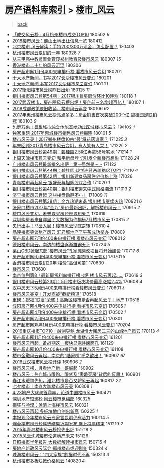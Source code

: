 [房产语料库索引](../../README.md)  > [楼市_风云](楼市_风云.md)
====
> [back](../README.md)

- [「成交风云榜」4月杭州楼市成交TOP10](http://jkwz.applinzi.com/ittc/7098562129592583178.html#%E3%80%8C%E6%88%90%E4%BA%A4%E9%A3%8E%E4%BA%91%E6%A6%9C%E3%80%8D4%E6%9C%88%E6%9D%AD%E5%B7%9E%E6%A5%BC%E5%B8%82%E6%88%90%E4%BA%A4TOP10) 180502 *6* 
- [2018楼市风云：佛山土地出让信息一览](http://jkwz.applinzi.com/ittc/7091082872134042641.html#2018%E6%A5%BC%E5%B8%82%E9%A3%8E%E4%BA%91%EF%BC%9A%E4%BD%9B%E5%B1%B1%E5%9C%9F%E5%9C%B0%E5%87%BA%E8%AE%A9%E4%BF%A1%E6%81%AF%E4%B8%80%E8%A7%88) 180412  
- [北京楼市 风云解读：手持200/300万现金，怎么配置？](http://jkwz.applinzi.com/ittc/7087740342139094027.html#%E5%8C%97%E4%BA%AC%E6%A5%BC%E5%B8%82+%E9%A3%8E%E4%BA%91%E8%A7%A3%E8%AF%BB%EF%BC%9A%E6%89%8B%E6%8C%81200%2F300%E4%B8%87%E7%8E%B0%E9%87%91%EF%BC%8C%E6%80%8E%E4%B9%88%E9%85%8D%E7%BD%AE%EF%BC%9F) 180403  
- [杭州楼市风云变幻的一年](http://jkwz.applinzi.com/ittc/7085633526764667921.html#%E6%9D%AD%E5%B7%9E%E6%A5%BC%E5%B8%82%E9%A3%8E%E4%BA%91%E5%8F%98%E5%B9%BB%E7%9A%84%E4%B8%80%E5%B9%B4) 180328 *7* 
- [从三甲高中教师置业管窥郑州教育及楼市风云](http://jkwz.applinzi.com/ittc/7077714826560537607.html#%E4%BB%8E%E4%B8%89%E7%94%B2%E9%AB%98%E4%B8%AD%E6%95%99%E5%B8%88%E7%BD%AE%E4%B8%9A%E7%AE%A1%E7%AA%A5%E9%83%91%E5%B7%9E%E6%95%99%E8%82%B2%E5%8F%8A%E6%A5%BC%E5%B8%82%E9%A3%8E%E4%BA%91) 180307 *15* 
- [香港楼市二十年的风云沉浮](http://jkwz.applinzi.com/ittc/7077469100047860753.html#%E9%A6%99%E6%B8%AF%E6%A5%BC%E5%B8%82%E4%BA%8C%E5%8D%81%E5%B9%B4%E7%9A%84%E9%A3%8E%E4%BA%91%E6%B2%89%E6%B5%AE) 180306  
- [房产超市网1月份400来电排行榜 看楼市风云变幻](http://jkwz.applinzi.com/ittc/7065183807760499728.html#%E6%88%BF%E4%BA%A7%E8%B6%85%E5%B8%82%E7%BD%911%E6%9C%88%E4%BB%BD400%E6%9D%A5%E7%94%B5%E6%8E%92%E8%A1%8C%E6%A6%9C+%E7%9C%8B%E6%A5%BC%E5%B8%82%E9%A3%8E%E4%BA%91%E5%8F%98%E5%B9%BB) 180201  
- [十大地产新闻，书写2017长沙楼市风云变幻](http://jkwz.applinzi.com/ittc/7065047145336275984.html#%E5%8D%81%E5%A4%A7%E5%9C%B0%E4%BA%A7%E6%96%B0%E9%97%BB%EF%BC%8C%E4%B9%A6%E5%86%992017%E9%95%BF%E6%B2%99%E6%A5%BC%E5%B8%82%E9%A3%8E%E4%BA%91%E5%8F%98%E5%B9%BB) 180201  
- [十大地产新闻 书写2017长沙楼市风云变幻](http://jkwz.applinzi.com/ittc/7065038208574686224.html#%E5%8D%81%E5%A4%A7%E5%9C%B0%E4%BA%A7%E6%96%B0%E9%97%BB+%E4%B9%A6%E5%86%992017%E9%95%BF%E6%B2%99%E6%A5%BC%E5%B8%82%E9%A3%8E%E4%BA%91%E5%8F%98%E5%B9%BB) 180201  
- [2017衡阳楼市风云榜昨日出炉](http://jkwz.applinzi.com/ittc/7062511235805742096.html#2017%E8%A1%A1%E9%98%B3%E6%A5%BC%E5%B8%82%E9%A3%8E%E4%BA%91%E6%A6%9C%E6%98%A8%E6%97%A5%E5%87%BA%E7%82%89) 180125 *11* 
- [银川楼市风云榜第54期：2017银川新房房价环比10连涨](http://jkwz.applinzi.com/ittc/7059894558379213841.html#%E9%93%B6%E5%B7%9D%E6%A5%BC%E5%B8%82%E9%A3%8E%E4%BA%91%E6%A6%9C%E7%AC%AC54%E6%9C%9F%EF%BC%9A2017%E9%93%B6%E5%B7%9D%E6%96%B0%E6%88%BF%E6%88%BF%E4%BB%B7%E7%8E%AF%E6%AF%9410%E8%BF%9E%E6%B6%A8) 180118 *1* 
- [2017武汉楼市、房产圈风云榜出炉！房企前三名均超百亿！](http://jkwz.applinzi.com/ittc/7055905730312274954.html#2017%E6%AD%A6%E6%B1%89%E6%A5%BC%E5%B8%82%E3%80%81%E6%88%BF%E4%BA%A7%E5%9C%88%E9%A3%8E%E4%BA%91%E6%A6%9C%E5%87%BA%E7%82%89%EF%BC%81%E6%88%BF%E4%BC%81%E5%89%8D%E4%B8%89%E5%90%8D%E5%9D%87%E8%B6%85%E7%99%BE%E4%BA%BF%EF%BC%81) 180107 *1* 
- [2018成都政策依旧收紧，楼市风云再变](http://jkwz.applinzi.com/ittc/7055431263333123079.html#2018%E6%88%90%E9%83%BD%E6%94%BF%E7%AD%96%E4%BE%9D%E6%97%A7%E6%94%B6%E7%B4%A7%EF%BC%8C%E6%A5%BC%E5%B8%82%E9%A3%8E%E4%BA%91%E5%86%8D%E5%8F%98) 180106 *62* 
- [2017年惠州楼市风云榜亮点多多：房企销售首次突破200个亿 碧桂园蝉联销冠](http://jkwz.applinzi.com/ittc/7054400338000348167.html#2017%E5%B9%B4%E6%83%A0%E5%B7%9E%E6%A5%BC%E5%B8%82%E9%A3%8E%E4%BA%91%E6%A6%9C%E4%BA%AE%E7%82%B9%E5%A4%9A%E5%A4%9A%EF%BC%9A%E6%88%BF%E4%BC%81%E9%94%80%E5%94%AE%E9%A6%96%E6%AC%A1%E7%AA%81%E7%A0%B4200%E4%B8%AA%E4%BA%BF+%E7%A2%A7%E6%A1%82%E5%9B%AD%E8%9D%89%E8%81%94%E9%94%80%E5%86%A0) 180103 *9* 
- [包罗万象！巨型城市综合体能否搅动此区域楼市风云？](http://jkwz.applinzi.com/ittc/7053757370113459206.html#%E5%8C%85%E7%BD%97%E4%B8%87%E8%B1%A1%EF%BC%81%E5%B7%A8%E5%9E%8B%E5%9F%8E%E5%B8%82%E7%BB%BC%E5%90%88%E4%BD%93%E8%83%BD%E5%90%A6%E6%90%85%E5%8A%A8%E6%AD%A4%E5%8C%BA%E5%9F%9F%E6%A5%BC%E5%B8%82%E9%A3%8E%E4%BA%91%EF%BC%9F) 180102 *1* 
- [独家重磅 2017年惠城楼市销售风云榜揭晓](http://jkwz.applinzi.com/ittc/7053612267214472202.html#%E7%8B%AC%E5%AE%B6%E9%87%8D%E7%A3%85+2017%E5%B9%B4%E6%83%A0%E5%9F%8E%E6%A5%BC%E5%B8%82%E9%94%80%E5%94%AE%E9%A3%8E%E4%BA%91%E6%A6%9C%E6%8F%AD%E6%99%93) 180101 *5* 
- [楼市风云录｜2017郑州楼盘10宗“最”将花落谁家？](http://jkwz.applinzi.com/ittc/7050941381852267537.html#%E6%A5%BC%E5%B8%82%E9%A3%8E%E4%BA%91%E5%BD%95%EF%BD%9C2017%E9%83%91%E5%B7%9E%E6%A5%BC%E7%9B%9810%E5%AE%97%E2%80%9C%E6%9C%80%E2%80%9D%E5%B0%86%E8%8A%B1%E8%90%BD%E8%B0%81%E5%AE%B6%EF%BC%9F) 171225 *3* 
- [年末回顾2017青岛楼市风云变幻，有人笑有人哭！](http://jkwz.applinzi.com/ittc/7049128075218912273.html#%E5%B9%B4%E6%9C%AB%E5%9B%9E%E9%A1%BE2017%E9%9D%92%E5%B2%9B%E6%A5%BC%E5%B8%82%E9%A3%8E%E4%BA%91%E5%8F%98%E5%B9%BB%EF%BC%8C%E6%9C%89%E4%BA%BA%E7%AC%91%E6%9C%89%E4%BA%BA%E5%93%AD%EF%BC%81) 171220 *2* 
- [银川楼市风云榜第49期：碧桂园2.58亿再拿58号宅地](http://jkwz.applinzi.com/ittc/7046954459408630801.html#%E9%93%B6%E5%B7%9D%E6%A5%BC%E5%B8%82%E9%A3%8E%E4%BA%91%E6%A6%9C%E7%AC%AC49%E6%9C%9F%EF%BC%9A%E7%A2%A7%E6%A1%82%E5%9B%AD2.58%E4%BA%BF%E5%86%8D%E6%8B%BF58%E5%8F%B7%E5%AE%85%E5%9C%B0) 171214 *1* 
- [上周天津楼市风云变幻 和平新盘登 记引发全新楼市想象](http://jkwz.applinzi.com/ittc/7041000263974913040.html#%E4%B8%8A%E5%91%A8%E5%A4%A9%E6%B4%A5%E6%A5%BC%E5%B8%82%E9%A3%8E%E4%BA%91%E5%8F%98%E5%B9%BB+%E5%92%8C%E5%B9%B3%E6%96%B0%E7%9B%98%E7%99%BB+%E8%AE%B0%E5%BC%95%E5%8F%91%E5%85%A8%E6%96%B0%E6%A5%BC%E5%B8%82%E6%83%B3%E8%B1%A1) 171128 *24* 
- [广州楼市风云榜最新排名出炉！第一居然是······](http://jkwz.applinzi.com/ittc/7038786445379109904.html#%E5%B9%BF%E5%B7%9E%E6%A5%BC%E5%B8%82%E9%A3%8E%E4%BA%91%E6%A6%9C%E6%9C%80%E6%96%B0%E6%8E%92%E5%90%8D%E5%87%BA%E7%82%89%EF%BC%81%E7%AC%AC%E4%B8%80%E5%B1%85%E7%84%B6%E6%98%AF%C2%B7%C2%B7%C2%B7%C2%B7%C2%B7%C2%B7) 171122  
- [银川楼市风云榜第44期：碧桂园·珑悦连续两周稳居TOP1](http://jkwz.applinzi.com/ittc/7034098780561998864.html#%E9%93%B6%E5%B7%9D%E6%A5%BC%E5%B8%82%E9%A3%8E%E4%BA%91%E6%A6%9C%E7%AC%AC44%E6%9C%9F%EF%BC%9A%E7%A2%A7%E6%A1%82%E5%9B%AD%C2%B7%E7%8F%91%E6%82%A6%E8%BF%9E%E7%BB%AD%E4%B8%A4%E5%91%A8%E7%A8%B3%E5%B1%85TOP1) 171110 *4* 
- [银川楼市风云榜第42期：银川新建商品房住宅价格上涨](http://jkwz.applinzi.com/ittc/7028784482847556624.html#%E9%93%B6%E5%B7%9D%E6%A5%BC%E5%B8%82%E9%A3%8E%E4%BA%91%E6%A6%9C%E7%AC%AC42%E6%9C%9F%EF%BC%9A%E9%93%B6%E5%B7%9D%E6%96%B0%E5%BB%BA%E5%95%86%E5%93%81%E6%88%BF%E4%BD%8F%E5%AE%85%E4%BB%B7%E6%A0%BC%E4%B8%8A%E6%B6%A8) 171026  
- [青岛楼市再起风云 银盛泰与旭辉股权合作](http://jkwz.applinzi.com/ittc/7026569824610812945.html#%E9%9D%92%E5%B2%9B%E6%A5%BC%E5%B8%82%E5%86%8D%E8%B5%B7%E9%A3%8E%E4%BA%91+%E9%93%B6%E7%9B%9B%E6%B3%B0%E4%B8%8E%E6%97%AD%E8%BE%89%E8%82%A1%E6%9D%83%E5%90%88%E4%BD%9C) 171020 *1* 
- [银川楼市风云榜第40期：银川楼市迎来中式风格潮流](http://jkwz.applinzi.com/ittc/7023814073479857168.html#%E9%93%B6%E5%B7%9D%E6%A5%BC%E5%B8%82%E9%A3%8E%E4%BA%91%E6%A6%9C%E7%AC%AC40%E6%9C%9F%EF%BC%9A%E9%93%B6%E5%B7%9D%E6%A5%BC%E5%B8%82%E8%BF%8E%E6%9D%A5%E4%B8%AD%E5%BC%8F%E9%A3%8E%E6%A0%BC%E6%BD%AE%E6%B5%81) 171013 *2* 
- [济宁楼市风云再起 这些楼盘动静不小！](http://jkwz.applinzi.com/ittc/7022459300205822993.html#%E6%B5%8E%E5%AE%81%E6%A5%BC%E5%B8%82%E9%A3%8E%E4%BA%91%E5%86%8D%E8%B5%B7+%E8%BF%99%E4%BA%9B%E6%A5%BC%E7%9B%98%E5%8A%A8%E9%9D%99%E4%B8%8D%E5%B0%8F%EF%BC%81) 171009 *11* 
- [银川楼市风云榜第38期：金九热潮未退 银川楼市继续火热](http://jkwz.applinzi.com/ittc/7015758277454070801.html#%E9%93%B6%E5%B7%9D%E6%A5%BC%E5%B8%82%E9%A3%8E%E4%BA%91%E6%A6%9C%E7%AC%AC38%E6%9C%9F%EF%BC%9A%E9%87%91%E4%B9%9D%E7%83%AD%E6%BD%AE%E6%9C%AA%E9%80%80+%E9%93%B6%E5%B7%9D%E6%A5%BC%E5%B8%82%E7%BB%A7%E7%BB%AD%E7%81%AB%E7%83%AD) 170921 *6* 
- [张家口楼市2017年“金九”房价最新出炉，解析楼市风云！](http://jkwz.applinzi.com/ittc/7013592733904798736.html#%E5%BC%A0%E5%AE%B6%E5%8F%A3%E6%A5%BC%E5%B8%822017%E5%B9%B4%E2%80%9C%E9%87%91%E4%B9%9D%E2%80%9D%E6%88%BF%E4%BB%B7%E6%9C%80%E6%96%B0%E5%87%BA%E7%82%89%EF%BC%8C%E8%A7%A3%E6%9E%90%E6%A5%BC%E5%B8%82%E9%A3%8E%E4%BA%91%EF%BC%81) 170915 *2* 
- [楼市风云变幻，未来该买房还是该租房？](http://jkwz.applinzi.com/ittc/7003188466085790737.html#%E6%A5%BC%E5%B8%82%E9%A3%8E%E4%BA%91%E5%8F%98%E5%B9%BB%EF%BC%8C%E6%9C%AA%E6%9D%A5%E8%AF%A5%E4%B9%B0%E6%88%BF%E8%BF%98%E6%98%AF%E8%AF%A5%E7%A7%9F%E6%88%BF%EF%BC%9F) 170818  
- [深圳购房者来自哪里？大数据为你揭秘7月楼市风云](http://jkwz.applinzi.com/ittc/7002032961007125521.html#%E6%B7%B1%E5%9C%B3%E8%B4%AD%E6%88%BF%E8%80%85%E6%9D%A5%E8%87%AA%E5%93%AA%E9%87%8C%EF%BC%9F%E5%A4%A7%E6%95%B0%E6%8D%AE%E4%B8%BA%E4%BD%A0%E6%8F%AD%E7%A7%987%E6%9C%88%E6%A5%BC%E5%B8%82%E9%A3%8E%E4%BA%91) 170815 *2* 
- [央行出手！马云入局！楼市风云彻底逆转](http://jkwz.applinzi.com/ittc/7000154443231003664.html#%E5%A4%AE%E8%A1%8C%E5%87%BA%E6%89%8B%EF%BC%81%E9%A9%AC%E4%BA%91%E5%85%A5%E5%B1%80%EF%BC%81%E6%A5%BC%E5%B8%82%E9%A3%8E%E4%BA%91%E5%BD%BB%E5%BA%95%E9%80%86%E8%BD%AC) 170810 *4* 
- [品评楼市笑谈地产风云 汇君城地产下午茶成功举办](http://jkwz.applinzi.com/ittc/6999919697070654480.html#%E5%93%81%E8%AF%84%E6%A5%BC%E5%B8%82%E7%AC%91%E8%B0%88%E5%9C%B0%E4%BA%A7%E9%A3%8E%E4%BA%91+%E6%B1%87%E5%90%9B%E5%9F%8E%E5%9C%B0%E4%BA%A7%E4%B8%8B%E5%8D%88%E8%8C%B6%E6%88%90%E5%8A%9F%E4%B8%BE%E5%8A%9E) 170809  
- [房产超市网7月份400来电排行榜 看楼市风云变幻](http://jkwz.applinzi.com/ittc/6996889676995363856.html#%E6%88%BF%E4%BA%A7%E8%B6%85%E5%B8%82%E7%BD%917%E6%9C%88%E4%BB%BD400%E6%9D%A5%E7%94%B5%E6%8E%92%E8%A1%8C%E6%A6%9C+%E7%9C%8B%E6%A5%BC%E5%B8%82%E9%A3%8E%E4%BA%91%E5%8F%98%E5%B9%BB) 170801 *2* 
- [德阳楼市风云，南边的楼盘逐渐雄霸天下](http://jkwz.applinzi.com/ittc/6992770687612486672.html#%E5%BE%B7%E9%98%B3%E6%A5%BC%E5%B8%82%E9%A3%8E%E4%BA%91%EF%BC%8C%E5%8D%97%E8%BE%B9%E7%9A%84%E6%A5%BC%E7%9B%98%E9%80%90%E6%B8%90%E9%9B%84%E9%9C%B8%E5%A4%A9%E4%B8%8B) 170724 *5* 
- [莱山CBD掀起东部“楼市风云”孔家滩棚改项目将开始建设](http://jkwz.applinzi.com/ittc/6991182615787602961.html#%E8%8E%B1%E5%B1%B1CBD%E6%8E%80%E8%B5%B7%E4%B8%9C%E9%83%A8%E2%80%9C%E6%A5%BC%E5%B8%82%E9%A3%8E%E4%BA%91%E2%80%9D%E5%AD%94%E5%AE%B6%E6%BB%A9%E6%A3%9A%E6%94%B9%E9%A1%B9%E7%9B%AE%E5%B0%86%E5%BC%80%E5%A7%8B%E5%BB%BA%E8%AE%BE) 170717 *6* 
- [房产超市网6月份400来电排行榜 看楼市风云变幻](http://jkwz.applinzi.com/ittc/6985297039607727109.html#%E6%88%BF%E4%BA%A7%E8%B6%85%E5%B8%82%E7%BD%916%E6%9C%88%E4%BB%BD400%E6%9D%A5%E7%94%B5%E6%8E%92%E8%A1%8C%E6%A6%9C+%E7%9C%8B%E6%A5%BC%E5%B8%82%E9%A3%8E%E4%BA%91%E5%8F%98%E5%B9%BB) 170701 *5* 
- [香港楼市风云变幻20年 楼价“高但可攀”](http://jkwz.applinzi.com/ittc/6985037312231474181.html#%E9%A6%99%E6%B8%AF%E6%A5%BC%E5%B8%82%E9%A3%8E%E4%BA%91%E5%8F%98%E5%B9%BB20%E5%B9%B4+%E6%A5%BC%E4%BB%B7%E2%80%9C%E9%AB%98%E4%BD%86%E5%8F%AF%E6%94%80%E2%80%9D) 170630  
- [楼市风云](http://jkwz.applinzi.com/ittc/6984889321172501508.html#%E6%A5%BC%E5%B8%82%E9%A3%8E%E4%BA%91) 170630  
- [南京位列第8！最新房贷利率排行榜出炉 楼市风云再起……](http://jkwz.applinzi.com/ittc/6980712409747424260.html#%E5%8D%97%E4%BA%AC%E4%BD%8D%E5%88%97%E7%AC%AC8%EF%BC%81%E6%9C%80%E6%96%B0%E6%88%BF%E8%B4%B7%E5%88%A9%E7%8E%87%E6%8E%92%E8%A1%8C%E6%A6%9C%E5%87%BA%E7%82%89+%E6%A5%BC%E5%B8%82%E9%A3%8E%E4%BA%91%E5%86%8D%E8%B5%B7%E2%80%A6%E2%80%A6) 170619 *3* 
- [银川楼市风云榜第23期：5月楼市版块均价最高涨幅2.4%](http://jkwz.applinzi.com/ittc/6976766397483844613.html#%E9%93%B6%E5%B7%9D%E6%A5%BC%E5%B8%82%E9%A3%8E%E4%BA%91%E6%A6%9C%E7%AC%AC23%E6%9C%9F%EF%BC%9A5%E6%9C%88%E6%A5%BC%E5%B8%82%E7%89%88%E5%9D%97%E5%9D%87%E4%BB%B7%E6%9C%80%E9%AB%98%E6%B6%A8%E5%B9%852.4%25) 170608 *4* 
- [汉中房天下5月份400来电排行榜看楼市风云变幻](http://jkwz.applinzi.com/ittc/6974228970999383044.html#%E6%B1%89%E4%B8%AD%E6%88%BF%E5%A4%A9%E4%B8%8B5%E6%9C%88%E4%BB%BD400%E6%9D%A5%E7%94%B5%E6%8E%92%E8%A1%8C%E6%A6%9C%E7%9C%8B%E6%A5%BC%E5%B8%82%E9%A3%8E%E4%BA%91%E5%8F%98%E5%B9%BB) 170601 *3* 
- [楼市风云突变！开发商被“截断粮道”](http://jkwz.applinzi.com/ittc/6969058934164816901.html#%E6%A5%BC%E5%B8%82%E9%A3%8E%E4%BA%91%E7%AA%81%E5%8F%98%EF%BC%81%E5%BC%80%E5%8F%91%E5%95%86%E8%A2%AB%E2%80%9C%E6%88%AA%E6%96%AD%E7%B2%AE%E9%81%93%E2%80%9D) 170518  
- [重磅：祝福“联姻”荣盛！高新区楼市能否再起风云？｜地产](http://jkwz.applinzi.com/ittc/6968943643862762500.html#%E9%87%8D%E7%A3%85%EF%BC%9A%E7%A5%9D%E7%A6%8F%E2%80%9C%E8%81%94%E5%A7%BB%E2%80%9D%E8%8D%A3%E7%9B%9B%EF%BC%81%E9%AB%98%E6%96%B0%E5%8C%BA%E6%A5%BC%E5%B8%82%E8%83%BD%E5%90%A6%E5%86%8D%E8%B5%B7%E9%A3%8E%E4%BA%91%EF%BC%9F%EF%BD%9C%E5%9C%B0%E4%BA%A7) 170518  
- [濮阳房产网4月份400来电排行榜 看楼市风云变幻](http://jkwz.applinzi.com/ittc/6964101184418743301.html#%E6%BF%AE%E9%98%B3%E6%88%BF%E4%BA%A7%E7%BD%914%E6%9C%88%E4%BB%BD400%E6%9D%A5%E7%94%B5%E6%8E%92%E8%A1%8C%E6%A6%9C+%E7%9C%8B%E6%A5%BC%E5%B8%82%E9%A3%8E%E4%BA%91%E5%8F%98%E5%B9%BB) 170505 *1* 
- [房产超市网4月份400来电排行榜 看楼市风云变幻](http://jkwz.applinzi.com/ittc/6963146938248594436.html#%E6%88%BF%E4%BA%A7%E8%B6%85%E5%B8%82%E7%BD%914%E6%9C%88%E4%BB%BD400%E6%9D%A5%E7%94%B5%E6%8E%92%E8%A1%8C%E6%A6%9C+%E7%9C%8B%E6%A5%BC%E5%B8%82%E9%A3%8E%E4%BA%91%E5%8F%98%E5%B9%BB) 170502 *1* 
- [房产超市网2月份400来电排行榜 看楼市风云变幻](http://jkwz.applinzi.com/ittc/6940106398695425028.html#%E6%88%BF%E4%BA%A7%E8%B6%85%E5%B8%82%E7%BD%912%E6%9C%88%E4%BB%BD400%E6%9D%A5%E7%94%B5%E6%8E%92%E8%A1%8C%E6%A6%9C+%E7%9C%8B%E6%A5%BC%E5%B8%82%E9%A3%8E%E4%BA%91%E5%8F%98%E5%B9%BB) 170301  
- [房产超市网鸡年1月份400来电排行榜 看楼市风云变幻](http://jkwz.applinzi.com/ittc/6930738054531908612.html#%E6%88%BF%E4%BA%A7%E8%B6%85%E5%B8%82%E7%BD%91%E9%B8%A1%E5%B9%B41%E6%9C%88%E4%BB%BD400%E6%9D%A5%E7%94%B5%E6%8E%92%E8%A1%8C%E6%A6%9C+%E7%9C%8B%E6%A5%BC%E5%B8%82%E9%A3%8E%E4%BA%91%E5%8F%98%E5%B9%BB) 170204  
- [2016重庆楼市TOP10｜融创夺魁 龙湖恒大屈居二三的山城地产风云](http://jkwz.applinzi.com/ittc/6922673502741332996.html#2016%E9%87%8D%E5%BA%86%E6%A5%BC%E5%B8%82TOP10%EF%BD%9C%E8%9E%8D%E5%88%9B%E5%A4%BA%E9%AD%81+%E9%BE%99%E6%B9%96%E6%81%92%E5%A4%A7%E5%B1%88%E5%B1%85%E4%BA%8C%E4%B8%89%E7%9A%84%E5%B1%B1%E5%9F%8E%E5%9C%B0%E4%BA%A7%E9%A3%8E%E4%BA%91) 170113 *4* 
- [房产超市网11月份400来电排行榜 看楼市风云变幻](http://jkwz.applinzi.com/ittc/6906701134361527300.html#%E6%88%BF%E4%BA%A7%E8%B6%85%E5%B8%82%E7%BD%9111%E6%9C%88%E4%BB%BD400%E6%9D%A5%E7%94%B5%E6%8E%92%E8%A1%8C%E6%A6%9C+%E7%9C%8B%E6%A5%BC%E5%B8%82%E9%A3%8E%E4%BA%91%E5%8F%98%E5%B9%BB) 161201  
- [楼市风云再起，备战期这一板块显露峥嵘面孔](http://jkwz.applinzi.com/ittc/6905886099158598661.html#%E6%A5%BC%E5%B8%82%E9%A3%8E%E4%BA%91%E5%86%8D%E8%B5%B7%EF%BC%8C%E5%A4%87%E6%88%98%E6%9C%9F%E8%BF%99%E4%B8%80%E6%9D%BF%E5%9D%97%E6%98%BE%E9%9C%B2%E5%B3%A5%E5%B5%98%E9%9D%A2%E5%AD%94) 161129  
- [房产超市网10月份400来电排行榜 看楼市风云变幻](http://jkwz.applinzi.com/ittc/6898185659079984133.html#%E6%88%BF%E4%BA%A7%E8%B6%85%E5%B8%82%E7%BD%9110%E6%9C%88%E4%BB%BD400%E6%9D%A5%E7%94%B5%E6%8E%92%E8%A1%8C%E6%A6%9C+%E7%9C%8B%E6%A5%BC%E5%B8%82%E9%A3%8E%E4%BA%91%E5%8F%98%E5%B9%BB) 161108  
- [楼市金融风云再起，南京的“陆家嘴”呼之欲出！](http://jkwz.applinzi.com/ittc/6875155871960663044.html#%E6%A5%BC%E5%B8%82%E9%87%91%E8%9E%8D%E9%A3%8E%E4%BA%91%E5%86%8D%E8%B5%B7%EF%BC%8C%E5%8D%97%E4%BA%AC%E7%9A%84%E2%80%9C%E9%99%86%E5%AE%B6%E5%98%B4%E2%80%9D%E5%91%BC%E4%B9%8B%E6%AC%B2%E5%87%BA%EF%BC%81) 160907 *67* 
- [2016武汉楼市风云榜开评](http://jkwz.applinzi.com/ittc/6874581362861933572.html#2016%E6%AD%A6%E6%B1%89%E6%A5%BC%E5%B8%82%E9%A3%8E%E4%BA%91%E6%A6%9C%E5%BC%80%E8%AF%84) 160906 *2* 
- [楼市风云榜，且看地产新一哥崛起](http://jkwz.applinzi.com/ittc/6873402775098098692.html#%E6%A5%BC%E5%B8%82%E9%A3%8E%E4%BA%91%E6%A6%9C%EF%BC%8C%E4%B8%94%E7%9C%8B%E5%9C%B0%E4%BA%A7%E6%96%B0%E4%B8%80%E5%93%A5%E5%B4%9B%E8%B5%B7) 160902  
- [楼市风云：热门城市限购、限贷及“离婚买房”背后的反思！](http://jkwz.applinzi.com/ittc/6872906057000682501.html#%E6%A5%BC%E5%B8%82%E9%A3%8E%E4%BA%91%EF%BC%9A%E7%83%AD%E9%97%A8%E5%9F%8E%E5%B8%82%E9%99%90%E8%B4%AD%E3%80%81%E9%99%90%E8%B4%B7%E5%8F%8A%E2%80%9C%E7%A6%BB%E5%A9%9A%E4%B9%B0%E6%88%BF%E2%80%9D%E8%83%8C%E5%90%8E%E7%9A%84%E5%8F%8D%E6%80%9D%EF%BC%81) 160901  
- [春江水暖鸭先知，淮北楼市是否又将风云再起](http://jkwz.applinzi.com/ittc/6867355456103777285.html#%E6%98%A5%E6%B1%9F%E6%B0%B4%E6%9A%96%E9%B8%AD%E5%85%88%E7%9F%A5%EF%BC%8C%E6%B7%AE%E5%8C%97%E6%A5%BC%E5%B8%82%E6%98%AF%E5%90%A6%E5%8F%88%E5%B0%86%E9%A3%8E%E4%BA%91%E5%86%8D%E8%B5%B7) 160817 *22* 
- [七夕楼市丨南京大咖楼市风云录](http://jkwz.applinzi.com/ittc/6864135890628248581.html#%E4%B8%83%E5%A4%95%E6%A5%BC%E5%B8%82%E4%B8%A8%E5%8D%97%E4%BA%AC%E5%A4%A7%E5%92%96%E6%A5%BC%E5%B8%82%E9%A3%8E%E4%BA%91%E5%BD%95) 160808 *1* 
- [4.23地产大佬聚首鼎丰，论道中国楼市风云](http://jkwz.applinzi.com/ittc/6823498382538441733.html#4.23%E5%9C%B0%E4%BA%A7%E5%A4%A7%E4%BD%AC%E8%81%9A%E9%A6%96%E9%BC%8E%E4%B8%B0%EF%BC%8C%E8%AE%BA%E9%81%93%E4%B8%AD%E5%9B%BD%E6%A5%BC%E5%B8%82%E9%A3%8E%E4%BA%91) 160421  
- [深圳地产琅琊榜 风云楼市觅梅郎](http://jkwz.applinzi.com/ittc/6813422325672182788.html#%E6%B7%B1%E5%9C%B3%E5%9C%B0%E4%BA%A7%E7%90%85%E7%90%8A%E6%A6%9C+%E9%A3%8E%E4%BA%91%E6%A5%BC%E5%B8%82%E8%A7%85%E6%A2%85%E9%83%8E) 160325  
- [癫狂与冷漠：晚清上海楼市风云](http://jkwz.applinzi.com/ittc/6811976574811243524.html#%E7%99%AB%E7%8B%82%E4%B8%8E%E5%86%B7%E6%BC%A0%EF%BC%9A%E6%99%9A%E6%B8%85%E4%B8%8A%E6%B5%B7%E6%A5%BC%E5%B8%82%E9%A3%8E%E4%BA%91) 160321  
- [楼市风云再起 多板块地价创出新高](http://jkwz.applinzi.com/ittc/6802703437221331973.html#%E6%A5%BC%E5%B8%82%E9%A3%8E%E4%BA%91%E5%86%8D%E8%B5%B7+%E5%A4%9A%E6%9D%BF%E5%9D%97%E5%9C%B0%E4%BB%B7%E5%88%9B%E5%87%BA%E6%96%B0%E9%AB%98) 160225 *1* 
- [本报观今年楼市风云专家言昆明仍有活力](http://jkwz.applinzi.com/ittc/6787214626668430340.html#%E6%9C%AC%E6%8A%A5%E8%A7%82%E4%BB%8A%E5%B9%B4%E6%A5%BC%E5%B8%82%E9%A3%8E%E4%BA%91%E4%B8%93%E5%AE%B6%E8%A8%80%E6%98%86%E6%98%8E%E4%BB%8D%E6%9C%89%E6%B4%BB%E5%8A%9B) 160114 *5* 
- [烟台楼市风云榜评选结果近期发布 网上投票结束](http://jkwz.applinzi.com/ittc/6777421594343506949.html#%E7%83%9F%E5%8F%B0%E6%A5%BC%E5%B8%82%E9%A3%8E%E4%BA%91%E6%A6%9C%E8%AF%84%E9%80%89%E7%BB%93%E6%9E%9C%E8%BF%91%E6%9C%9F%E5%8F%91%E5%B8%83+%E7%BD%91%E4%B8%8A%E6%8A%95%E7%A5%A8%E7%BB%93%E6%9D%9F) 151219 *2* 
- [2015年青岛楼市风云榜抢先出炉](http://jkwz.applinzi.com/ittc/6777187817956574213.html#2015%E5%B9%B4%E9%9D%92%E5%B2%9B%E6%A5%BC%E5%B8%82%E9%A3%8E%E4%BA%91%E6%A6%9C%E6%8A%A2%E5%85%88%E5%87%BA%E7%82%89) 151218 *2* 
- [2015风云沈城楼市论道地产未来](http://jkwz.applinzi.com/ittc/6768930467021849604.html#2015%E9%A3%8E%E4%BA%91%E6%B2%88%E5%9F%8E%E6%A5%BC%E5%B8%82%E8%AE%BA%E9%81%93%E5%9C%B0%E4%BA%A7%E6%9C%AA%E6%9D%A5) 151126  
- [日照楼市半年报告 大数据解读楼市风云](http://jkwz.applinzi.com/ittc/547650614980518493.html#%E6%97%A5%E7%85%A7%E6%A5%BC%E5%B8%82%E5%8D%8A%E5%B9%B4%E6%8A%A5%E5%91%8A+%E5%A4%A7%E6%95%B0%E6%8D%AE%E8%A7%A3%E8%AF%BB%E6%A5%BC%E5%B8%82%E9%A3%8E%E4%BA%91) 150715 *4* 
- [房地产新政风云际会 郑州楼市或迎剧变](http://jkwz.applinzi.com/ittc/547650611400846010.html#%E6%88%BF%E5%9C%B0%E4%BA%A7%E6%96%B0%E6%94%BF%E9%A3%8E%E4%BA%91%E9%99%85%E4%BC%9A+%E9%83%91%E5%B7%9E%E6%A5%BC%E5%B8%82%E6%88%96%E8%BF%8E%E5%89%A7%E5%8F%98) 150324 *4* 
- [珠海楼市风云：“四大家族”割据时代不再](http://jkwz.applinzi.com/ittc/547650611396171413.html#%E7%8F%A0%E6%B5%B7%E6%A5%BC%E5%B8%82%E9%A3%8E%E4%BA%91%EF%BC%9A%E2%80%9C%E5%9B%9B%E5%A4%A7%E5%AE%B6%E6%97%8F%E2%80%9D%E5%89%B2%E6%8D%AE%E6%97%B6%E4%BB%A3%E4%B8%8D%E5%86%8D) 150313 *3* 
- [杭州楼市多板块掀价格风云](http://jkwz.applinzi.com/ittc/547650611371516197.html#%E6%9D%AD%E5%B7%9E%E6%A5%BC%E5%B8%82%E5%A4%9A%E6%9D%BF%E5%9D%97%E6%8E%80%E4%BB%B7%E6%A0%BC%E9%A3%8E%E4%BA%91) 140820 *4* 
